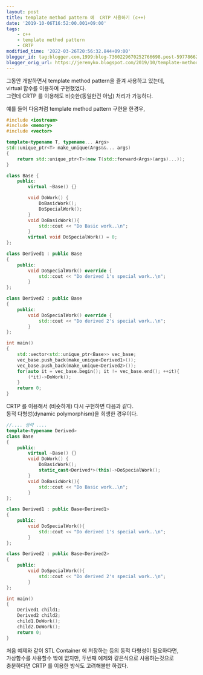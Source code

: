 ```yaml
---
layout: post
title: template method pattern 에  CRTP 사용하기 (c++)
date: '2019-10-06T16:52:00.001+09:00'
tags:
    - c++
    - template method pattern
    - CRTP
modified_time: '2022-03-26T20:56:32.844+09:00'
blogger_id: tag:blogger.com,1999:blog-7360229670252766698.post-597786629018288037
blogger_orig_url: https://jeremyko.blogspot.com/2019/10/template-method-pattern-crtp-c.html
---
```


그동안 개발하면서 template method pattern을 즐겨 사용하고 있는데,  
virtual 함수를 이용하여 구현했었다.  
그런데 CRTP 를 이용해도 비슷한(동일한건 아님) 처리가 가능하다.

예를 들어 다음처럼 template method pattern 구현을 한경우,

```cpp
#include <iostream>
#include <memory>
#include <vector>

template<typename T, typename... Args>
std::unique_ptr<T> make_unique(Args&&... args)
{
    return std::unique_ptr<T>(new T(std::forward<Args>(args)...));
}

class Base {
    public:
        virtual ~Base() {}

        void DoWork() {
            DoBasicWork();
            DoSpecialWork();
        }
        void DoBasicWork(){
            std::cout << "Do Basic work..\n";
        }
        virtual void DoSpecialWork() = 0;
};

class Derived1 : public Base
{
    public:
        void DoSpecialWork() override {
            std::cout << "Do derived 1's special work..\n";
        }
};

class Derived2 : public Base
{
    public:
        void DoSpecialWork() override {
            std::cout << "Do derived 2's special work..\n";
        }
};

int main()
{
    std::vector<std::unique_ptr<Base>> vec_base;
    vec_base.push_back(make_unique<Derived1>());
    vec_base.push_back(make_unique<Derived2>());
    for(auto it = vec_base.begin(); it != vec_base.end(); ++it){
        (*it)->DoWork();
    }
    return 0;
}
```

CRTP 를 이용해서 (비슷하게) 다시 구현하면 다음과 같다.  
동적 다형성(dynamic polymorphism)을 희생한 경우이다.

```cpp
//.... 생략 ....
template<typename Derived>
class Base
{
    public:
        virtual ~Base() {}
        void DoWork() {
            DoBasicWork();
            static_cast<Derived*>(this)->DoSpecialWork();
        }
        void DoBasicWork(){
            std::cout << "Do Basic work..\n";
        }
};

class Derived1 : public Base<Derived1>
{
    public:
        void DoSpecialWork(){
            std::cout << "Do derived 1's special work..\n";
        }
};

class Derived2 : public Base<Derived2>
{
    public:
        void DoSpecialWork(){
            std::cout << "Do derived 2's special work..\n";
        }
};

int main()
{
    Derived1 child1;
    Derived2 child2;
    child1.DoWork();
    child2.DoWork();
    return 0;
}
```

처음 예제와 같이 STL Container 에 저장하는 등의 동적 다형성이 필요하다면,  
가상함수를 사용할수 밖에 없지만, 두번째 예제와 같은식으로 사용하는것으로  
충분하다면 CRTP 를 이용한 방식도 고려해볼만 하겠다.
